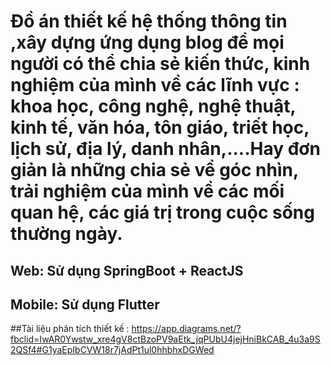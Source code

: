 # Đồ án thiết kế hệ thống thông tin ,xây dựng ứng dụng blog để mọi người có thể chia sẻ kiến thức, kinh nghiệm của mình về các lĩnh vực : khoa học, công nghệ, nghệ thuật, kinh tế, văn hóa, tôn giáo, triết học, lịch sử, địa lý, danh nhân,....Hay đơn giản là những chia sẻ về góc nhìn, trải nghiệm của mình về các mối quan hệ, các giá trị trong cuộc sống thường ngày.

## Web: Sử dụng SpringBoot + ReactJS
## Mobile: Sử dụng Flutter

##Tài liệu phân tích thiết kế : https://app.diagrams.net/?fbclid=IwAR0Ywstw_xre4gV8ctBzoPV9aEtk_jqPUbU4jejHniBkCAB_4u3a9S2QSf4#G1yaEpIbCVW18r7jAdPt1ul0hhbhxDGWed
